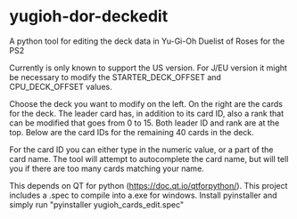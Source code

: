 # yugioh-dor-deckedit
A python tool for editing the deck data in Yu-Gi-Oh Duelist of Roses for the PS2

Currently is only known to support the US version. For J/EU version it might be 
necessary to modify the STARTER_DECK_OFFSET and CPU_DECK_OFFSET values.

Choose the deck you want to modify on the left. On the right are the cards for the deck.
The leader card has, in addition to its card ID, also a rank that can be modified that
goes from 0 to 15. Both leader ID and rank are at the top. 
Below are the card IDs for the remaining 40 cards in the deck.

For the card ID you can either type in the numeric value, or a part of the card name.
The tool will attempt to autocomplete the card name, but will tell you if there are
too many cards matching your name.

This depends on QT for python (https://doc.qt.io/qtforpython/). This project includes a .spec to compile into a.exe for windows. Install pyinstaller and simply run "pyinstaller yugioh_cards_edit.spec"